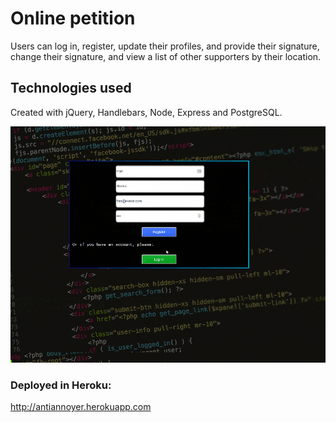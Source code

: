 # Online petition

Users can log in, register, update their profiles, and provide their signature, change their signature, and view a list of other supporters by their location.


## Technologies used

Created with jQuery, Handlebars, Node, Express and PostgreSQL.

![petgif](https://github.com/fraveira/petition-website/blob/fraveira/public/petgif.gif)

### Deployed in Heroku: 

http://antiannoyer.herokuapp.com